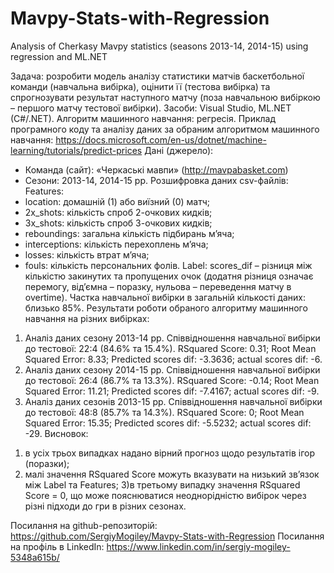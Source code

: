 # Mavpy-Stats-with-Regression
Analysis of Cherkasy Mavpy statistics (seasons 2013-14, 2014-15) using regression and ML.NET

Задача: розробити модель аналізу статистики матчів баскетбольної команди (навчальна вибірка), оцінити її (тестова вибірка) та спрогнозувати результат наступного матчу (поза навчальною вибіркою – першого матчу тестової вибірки).
Засоби: Visual Studio, ML.NET (C#/.NET).
Алгоритм машинного навчання: регресія.
Приклад програмного коду та аналізу даних за обраним алгоритмом машинного навчання: https://docs.microsoft.com/en-us/dotnet/machine-learning/tutorials/predict-prices
Дані (джерело):
-	Команда (сайт): «Черкаські мавпи» (http://mavpabasket.com)
-	Сезони: 2013-14, 2014-15 рр.
Розшифровка даних csv-файлів:
Features:
-	location: домашній (1) або виїзний (0) матч;
-	2x_shots: кількість спроб 2-очкових кидків;
-	3x_shots: кількість спроб 3-очкових кидків;
-	reboundings: загальна кількість підбирань м’яча;
-	interceptions: кількість перехоплень м’яча;
-	losses: кількість втрат м’яча;
-	fouls: кількість персональних фолів.
Label: scores_dif – різниця між кількістю закинутих та пропущених очок (додатня різниця означає перемогу, від’ємна – поразку, нульова – переведення матчу в overtime).
Частка навчальної вибірки в загальній кількості даних: близько 85%.
Результати роботи обраного алгоритму машинного навчання на різних вибірках:
1. Аналіз даних сезону 2013-14 рр.
Співвідношення навчальної вибірки до тестової: 22:4 (84.6% та 15.4%).
RSquared Score: 0.31; Root Mean Squared Error: 8.33;
Predicted scores dif: -3.3636; actual scores dif: -6.
2. Аналіз даних сезону 2014-15 рр.
Співвідношення навчальної вибірки до тестової: 26:4 (86.7% та 13.3%).
RSquared Score: -0.14; Root Mean Squared Error: 11.21;
Predicted scores dif: -7.4167; actual scores dif: -9.
3. Аналіз даних сезонів 2013-15 рр.
Співвідношення навчальної вибірки до тестової: 48:8 (85.7% та 14.3%).
RSquared Score: 0; Root Mean Squared Error: 15.35;
Predicted scores dif: -5.5232; actual scores dif: -29.
Висновок:
1) в усіх трьох випадках надано вірний прогноз щодо результатів ігор (поразки);
2) малі значення RSquared Score можуть вказувати на низький зв’язок між Label та Features;
3)в третьому випадку значення RSquared Score = 0, що може пояснюватися неоднорідністю вибірок через різні підходи до гри в різних сезонах.

Посилання на github-репозиторій: https://github.com/SergiyMogiley/Mavpy-Stats-with-Regression
Посилання на профіль в LinkedIn: https://www.linkedin.com/in/sergiy-mogiley-5348a615b/
